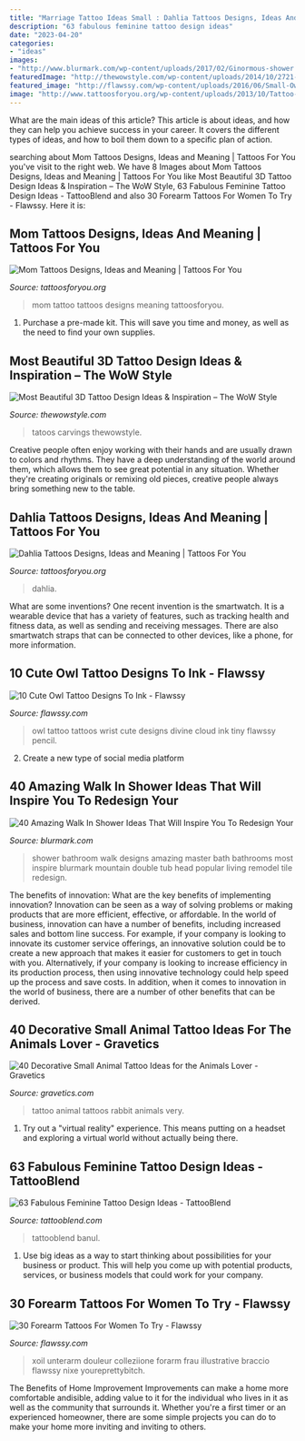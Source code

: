 ```yaml
---
title: "Marriage Tattoo Ideas Small : Dahlia Tattoos Designs, Ideas And Meaning"
description: "63 fabulous feminine tattoo design ideas"
date: "2023-04-20"
categories:
- "ideas"
images:
- "http://www.blurmark.com/wp-content/uploads/2017/02/Ginormous-shower.jpg"
featuredImage: "http://thewowstyle.com/wp-content/uploads/2014/10/2721-509x1024.jpg"
featured_image: "http://flawssy.com/wp-content/uploads/2016/06/Small-Owl-Wrist-Tattoo.jpg"
image: "http://www.tattoosforyou.org/wp-content/uploads/2013/10/Tattoo-Mom-604x1024.jpg"
---
```



What are the main ideas of this article?
This article is about ideas, and how they can help you achieve success in your career. It covers the different types of ideas, and how to boil them down to a specific plan of action.

	

		
searching about Mom Tattoos Designs, Ideas and Meaning | Tattoos For You you've visit to the right web. We have 8 Images about Mom Tattoos Designs, Ideas and Meaning | Tattoos For You like Most Beautiful 3D Tattoo Design Ideas &amp; Inspiration – The WoW Style, 63 Fabulous Feminine Tattoo Design Ideas - TattooBlend and also 30 Forearm Tattoos For Women To Try - Flawssy. Here it is:
		
    
## Mom Tattoos Designs, Ideas And Meaning | Tattoos For You

<img loading=lazy src="http://www.tattoosforyou.org/wp-content/uploads/2013/10/Tattoo-Mom-604x1024.jpg" onerror="this.onerror=null;this.src='https://tse4.mm.bing.net/th?id=OIP.X-01ICbOJTeCsrXa2BzL2AHaMj&amp;pid=15.1';" alt="Mom Tattoos Designs, Ideas and Meaning | Tattoos For You">

_Source: tattoosforyou.org_

>mom tattoo tattoos designs meaning tattoosforyou. 

	

1. Purchase a pre-made kit. This will save you time and money, as well as the need to find your own supplies.

    
## Most Beautiful 3D Tattoo Design Ideas &amp; Inspiration – The WoW Style

<img loading=lazy src="http://thewowstyle.com/wp-content/uploads/2014/10/2721-509x1024.jpg" onerror="this.onerror=null;this.src='https://tse4.mm.bing.net/th?id=OIP.aji-IKeEQNevYFYX566mdQHaO5&amp;pid=15.1';" alt="Most Beautiful 3D Tattoo Design Ideas &amp; Inspiration – The WoW Style">

_Source: thewowstyle.com_

>tatoos carvings thewowstyle. 

	

Creative people often enjoy working with their hands and are usually drawn to colors and rhythms. They have a deep understanding of the world around them, which allows them to see great potential in any situation. Whether they're creating originals or remixing old pieces, creative people always bring something new to the table.

    
## Dahlia Tattoos Designs, Ideas And Meaning | Tattoos For You

<img loading=lazy src="https://www.tattoosforyou.org/wp-content/uploads/2016/03/Dahlia-Tattoos.jpg" onerror="this.onerror=null;this.src='https://tse1.mm.bing.net/th?id=OIP.9bm_PVuODtEEXZ73K5Ac_wHaJ6&amp;pid=15.1';" alt="Dahlia Tattoos Designs, Ideas and Meaning | Tattoos For You">

_Source: tattoosforyou.org_

>dahlia. 

	

What are some inventions?
One recent invention is the smartwatch. It is a wearable device that has a variety of features, such as tracking health and fitness data, as well as sending and receiving messages. There are also smartwatch straps that can be connected to other devices, like a phone, for more information.

    
## 10 Cute Owl Tattoo Designs To Ink - Flawssy

<img loading=lazy src="http://flawssy.com/wp-content/uploads/2016/06/Small-Owl-Wrist-Tattoo.jpg" onerror="this.onerror=null;this.src='https://tse3.mm.bing.net/th?id=OIP.Wwm7HpvlZIsTaDMmCyFrTQHaMZ&amp;pid=15.1';" alt="10 Cute Owl Tattoo Designs To Ink - Flawssy">

_Source: flawssy.com_

>owl tattoo tattoos wrist cute designs divine cloud ink tiny flawssy pencil. 

	

2. Create a new type of social media platform

    
## 40 Amazing Walk In Shower Ideas That Will Inspire You To Redesign Your

<img loading=lazy src="http://www.blurmark.com/wp-content/uploads/2017/02/Ginormous-shower.jpg" onerror="this.onerror=null;this.src='https://tse3.mm.bing.net/th?id=OIP.JzAeUEwbqxS_fqgBdVyyKgHaLH&amp;pid=15.1';" alt="40 Amazing Walk In Shower Ideas That Will Inspire You To Redesign Your">

_Source: blurmark.com_

>shower bathroom walk designs amazing master bath bathrooms most inspire blurmark mountain double tub head popular living remodel tile redesign. 

	

The benefits of innovation: What are the key benefits of implementing innovation?
Innovation can be seen as a way of solving problems or making products that are more efficient, effective, or affordable. In the world of business, innovation can have a number of benefits, including increased sales and bottom line success. For example, if your company is looking to innovate its customer service offerings, an innovative solution could be to create a new approach that makes it easier for customers to get in touch with you. Alternatively, if your company is looking to increase efficiency in its production process, then using innovative technology could help speed up the process and save costs. In addition, when it comes to innovation in the world of business, there are a number of other benefits that can be derived.

    
## 40 Decorative Small Animal Tattoo Ideas For The Animals Lover - Gravetics

<img loading=lazy src="https://www.gravetics.com/wp-content/uploads/2017/08/Rabbit-Tattoo.jpg" onerror="this.onerror=null;this.src='https://tse3.mm.bing.net/th?id=OIP.kA_fOjB-IytcjH31kejL8gHaLH&amp;pid=15.1';" alt="40 Decorative Small Animal Tattoo Ideas for the Animals Lover - Gravetics">

_Source: gravetics.com_

>tattoo animal tattoos rabbit animals very. 

	

1. Try out a "virtual reality" experience. This means putting on a headset and exploring a virtual world without actually being there.

    
## 63 Fabulous Feminine Tattoo Design Ideas - TattooBlend

<img loading=lazy src="https://tattooblend.com/wp-content/uploads/2016/08/strength-rose-stem-tattoo.jpg" onerror="this.onerror=null;this.src='https://tse2.mm.bing.net/th?id=OIP.bcePVXRPQL0yvfy1MqHvfQHaFT&amp;pid=15.1';" alt="63 Fabulous Feminine Tattoo Design Ideas - TattooBlend">

_Source: tattooblend.com_

>tattooblend banul. 

	

1. Use big ideas as a way to start thinking about possibilities for your business or product. This will help you come up with potential products, services, or business models that could work for your company. 

    
## 30 Forearm Tattoos For Women To Try - Flawssy

<img loading=lazy src="https://www.flawssy.com/wp-content/uploads/2016/04/Intricate-Forearm-Tattoos-for-Women.jpg" onerror="this.onerror=null;this.src='https://tse3.mm.bing.net/th?id=OIP._OnLfmsjQokJTqRtX9IndAHaJ4&amp;pid=15.1';" alt="30 Forearm Tattoos For Women To Try - Flawssy">

_Source: flawssy.com_

>xoil unterarm douleur colleziione forarm frau illustrative braccio flawssy nixe youreprettybitch. 

	

The Benefits of Home Improvement
Improvements can make a home more comfortable andisible, adding value to it for the individual who lives in it as well as the community that surrounds it. Whether you're a first timer or an experienced homeowner, there are some simple projects you can do to make your home more inviting and inviting to others.

